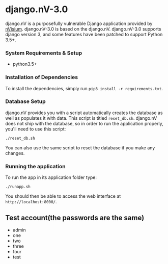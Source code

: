 django.nV-3.0
=========

django.nV is a purposefully vulnerable Django application provided by [nVisium](https://www.nvisium.com/). django.nV-3.0 is based on the django.nV. django.nV-3.0 supports django version 3, and some features have been patched to support Python 3.5+.

### System Requirements & Setup 

- python3.5+

### Installation of Dependencies

To install the dependencies, simply run `pip3 install -r requirements.txt`.

### Database Setup

django.nV provides you with a script automatically creates the database as well as populates it with data. This script is titled `reset_db.sh`. django.nV does not ship with the database, so in order to run the application properly, you'll need to use this script:

    ./reset_db.sh

You can also use the same script to reset the database if you make any changes.

### Running the application
To run the app in its application folder type:

    ./runapp.sh

You should then be able to access the web interface at `http://localhost:8000/`.

## Test account(the passwords are the same)
- admin
- one
- two
- three
- four
- test